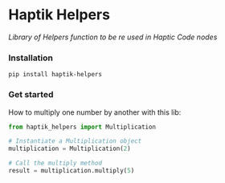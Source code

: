 # Haptik Helpers

*Library of Helpers function to be re used in Haptic Code nodes*

### Installation

```
pip install haptik-helpers
```

### Get started
How to multiply one number by another with this lib:

```Python
from haptik_helpers import Multiplication

# Instantiate a Multiplication object
multiplication = Multiplication(2)

# Call the multiply method
result = multiplication.multiply(5)
```